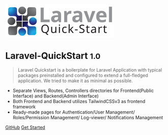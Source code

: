 <!-- _coverpage.md -->

![laravel-quickstart logo](https://raw.githubusercontent.com/developervijay7/laravel-quickstart/2c97a0c0e46f48dd3f10989292bd4f824fdbce52/resources/images/logo.svg#gh-light-mode-only)

# Laravel-QuickStart <small>1.0</small>

> Laravel Quickstart is a boilerplate for Laravel Application with typical packages preinstalled and configured to extend a full-fledged application. We tried to make it as minimal as possible.

- Separate Views, Routes, Controllers directories for Frontend(Public Interface) and Backend(Admin Interface)
- Both Frontend and Backend utilizes TailwindCSSv3 as frontend framework
- Ready-made pages for Authentication/User Management/ Roles/Permission Management/ Log-viewer/ Notifications Management


[GitHub](https://github.com/developervijay7/laravel-quickstart)
[Get Started](#readme)
